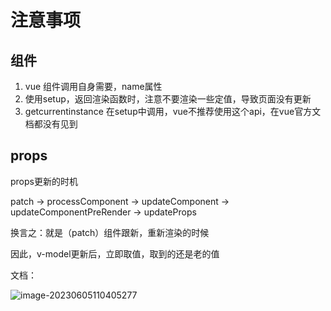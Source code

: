 # 注意事项

## 组件

1. vue 组件调用自身需要，name属性
1. 使用setup，返回渲染函数时，注意不要渲染一些定值，导致页面没有更新
1. getcurrentinstance 在setup中调用，vue不推荐使用这个api，在vue官方文档都没有见到

## props

props更新的时机

patch -> processComponent -> updateComponent -> updateComponentPreRender -> updateProps

换言之：就是（patch）组件跟新，重新渲染的时候

因此，v-model更新后，立即取值，取到的还是老的值

文档：

![image-20230605110405277](E:\note\note\vue\img\注意事项\image-20230605110405277.png)
